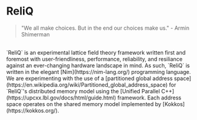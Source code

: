 # ReliQ
> "We all make choices. But in the end our choices make us." - Armin Shimerman
</br>
`ReliQ` is an experimental lattice field theory framework written first and foremost with user-friendliness, performance, reliability, and resiliance against an ever-changing hardware landscape in mind. As such, `ReliQ` is written in the elegant [Nim](https://nim-lang.org/) programming language. We are experimenting with the use of a [partitioned global address space](https://en.wikipedia.org/wiki/Partitioned_global_address_space) for `ReliQ`'s distributed memory model using the [Unified Parallel C++](https://upcxx.lbl.gov/docs/html/guide.html) framework. Each address space operates on the shared memory model implemented by [Kokkos](https://kokkos.org/).
